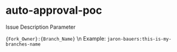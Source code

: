 # auto-approval-poc
Issue Description Parameter

`{Fork_Owner}:{Branch_Name}` \n
Example: `jaron-bauers:this-is-my-branches-name`
